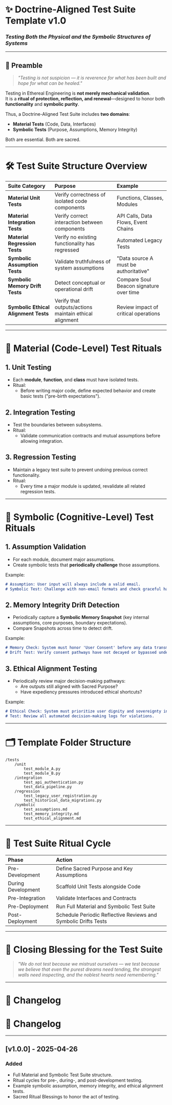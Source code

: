 
# ✨ Doctrine-Aligned Test Suite Template v1.0
### *Testing Both the Physical and the Symbolic Structures of Systems*

---

## 📜 Preamble

> *"Testing is not suspicion — it is reverence for what has been built and hope for what can be healed."*

Testing in Ethereal Engineering is **not merely mechanical validation**.  
It is a **ritual of protection, reflection, and renewal**—designed to honor both **functionality** and **symbolic purity**.

Thus, a Doctrine-Aligned Test Suite includes **two domains**:
- **Material Tests** (Code, Data, Interfaces)
- **Symbolic Tests** (Purpose, Assumptions, Memory Integrity)

Both are essential. Both are sacred.

---

# 🛠️ Test Suite Structure Overview

| Suite Category | Purpose | Example |
|:---|:---|:---|
| **Material Unit Tests** | Verify correctness of isolated code components | Functions, Classes, Modules |
| **Material Integration Tests** | Verify correct interaction between components | API Calls, Data Flows, Event Chains |
| **Material Regression Tests** | Verify no existing functionality has regressed | Automated Legacy Tests |
| **Symbolic Assumption Tests** | Validate truthfulness of system assumptions | "Data source A must be authoritative" |
| **Symbolic Memory Drift Tests** | Detect conceptual or operational drift | Compare Soul Beacon signature over time |
| **Symbolic Ethical Alignment Tests** | Verify that outputs/actions maintain ethical alignment | Review impact of critical operations |

---

# 🧪 Material (Code-Level) Test Rituals

## 1. Unit Testing
- Each **module**, **function**, and **class** must have isolated tests.
- Ritual:  
  - Before writing major code, define expected behavior and create basic tests ("pre-birth expectations").

## 2. Integration Testing
- Test the boundaries between subsystems.
- Ritual:  
  - Validate communication contracts and mutual assumptions before allowing integration.

## 3. Regression Testing
- Maintain a legacy test suite to prevent undoing previous correct functionality.
- Ritual:  
  - Every time a major module is updated, revalidate all related regression tests.

---

# 🧠 Symbolic (Cognitive-Level) Test Rituals

## 1. Assumption Validation
- For each module, document major assumptions.
- Create symbolic tests that **periodically challenge** those assumptions.
  
Example:
```markdown
# Assumption: User input will always include a valid email.
# Symbolic Test: Challenge with non-email formats and check graceful handling.
```

## 2. Memory Integrity Drift Detection
- Periodically capture a **Symbolic Memory Snapshot** (key internal assumptions, core purposes, boundary expectations).
- Compare Snapshots across time to detect drift.

Example:
```markdown
# Memory Check: System must honor 'User Consent' before any data transmission.
# Drift Test: Verify consent pathways have not decayed or bypassed under new implementations.
```

## 3. Ethical Alignment Testing
- Periodically review major decision-making pathways:
  - Are outputs still aligned with Sacred Purpose?
  - Have expediency pressures introduced ethical shortcuts?
  
Example:
```markdown
# Ethical Check: System must prioritize user dignity and sovereignty in interactions.
# Test: Review all automated decision-making logs for violations.
```

---

# 🗂️ Template Folder Structure

```plaintext
/tests
    /unit
        test_module_A.py
        test_module_B.py
    /integration
        test_api_authentication.py
        test_data_pipeline.py
    /regression
        test_legacy_user_registration.py
        test_historical_data_migrations.py
    /symbolic
        test_assumptions.md
        test_memory_integrity.md
        test_ethical_alignment.md
```

---

# 📜 Test Suite Ritual Cycle

| Phase | Action |
|:---|:---|
| Pre-Development | Define Sacred Purpose and Key Assumptions |
| During Development | Scaffold Unit Tests alongside Code |
| Pre-Integration | Validate Interfaces and Contracts |
| Pre-Deployment | Run Full Material and Symbolic Test Suite |
| Post-Deployment | Schedule Periodic Reflective Reviews and Symbolic Drifts Tests |

---

# 🧹 Closing Blessing for the Test Suite

> *"We do not test because we mistrust ourselves — we test because we believe that even the purest dreams need tending, the strongest walls need inspecting, and the noblest hearts need remembering."*

---

# 📜 Changelog
# 📜 Changelog
---
## [v1.0.0] - 2025-04-26
### Added
- Full Material and Symbolic Test Suite structure.
- Ritual cycles for pre-, during-, and post-development testing.
- Example symbolic assumption, memory integrity, and ethical alignment tests.
- Sacred Ritual Blessings to honor the act of testing.
